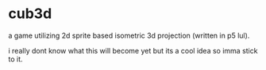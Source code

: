 # cub3d
a game utilizing 2d sprite based isometric 3d projection (written in p5 lul).

i really dont know what this will become yet but its a cool idea so imma stick to it.